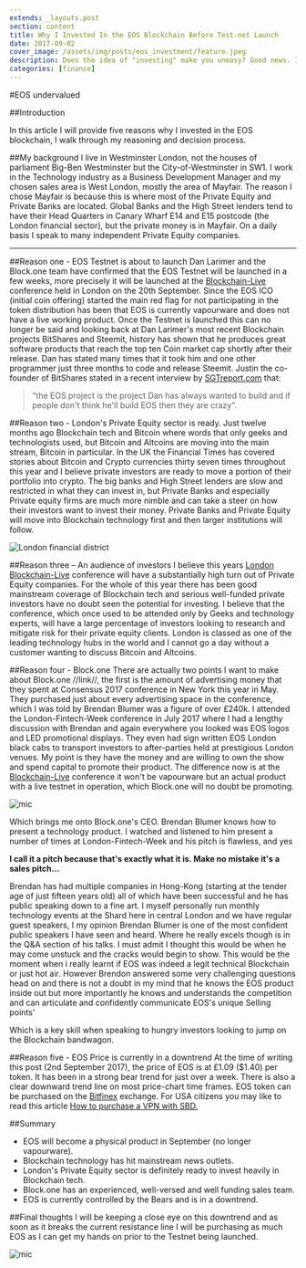 ```yaml
---
extends: _layouts.post
section: content
title: Why I Invested In the EOS Blockchain Before Test-net Launch
date: 2017-09-02
cover_image: /assets/img/posts/eos_investment/feature.jpeg
description: Does the idea of "investing" make you uneasy? Good news. It doesn't have to!
categories: [finance]
---
```

#EOS undervalued

##Introduction

In this article I will provide five reasons why I invested in the EOS blockchain, I walk through my reasoning and decision process.

##My background
I live in Westminster London, not the houses of parliament Big-Ben Westminster but the City-of-Westminster in SW1. I work in the Technology industry as a Business Development Manager and my chosen sales area is West London, mostly the area of Mayfair. The reason I chose Mayfair is because this is where most of the Private Equity and Private Banks are located. Global Banks and the High Street lenders tend to have their Head Quarters in Canary Wharf E14 and E15 postcode (the London financial sector), but the private money is in Mayfair. On a daily basis I speak to many independent Private Equity companies.

---

##Reason one - EOS Testnet is about to launch
Dan Larimer and the Block.one team have confirmed that the EOS Testnet will be launched in a few weeks, more precisely it will be launched at the [Blockchain-Live](https://blockchainlive.com/?gclid=CjwKCAjwoNrMBRB4EiwA_ODYvxbBOsnMMzn0pM1TKKhSrsfZN7eh3kKXxp6oQ3jPxauhN50AALzRexoCr4QQAvD_BwE) conference held in London on the 20th September. Since the EOS ICO (initial coin offering) started the main red flag for not participating in the token distribution has been that EOS is currently vapourware and does not have a live working product. Once the Testnet is launched this can no longer be said and looking back at Dan Larimer's most recent Blockchain projects BitShares and Steemit, history has shown that he produces great software products that reach the top ten Coin market cap shortly after their release. Dan has stated many times that it took him and one other programmer just three months to code and release Steemit. Justin the co-founder of BitShares stated in a recent interview by [SGTreport.com](https://steemit.com/steemit/@sgtreport/insider-addresses-the-eos-controversy-steemit-and-a-world-of-crypto) that:

>"the EOS project is the project Dan has always wanted to build and if people don't think he'll build EOS then they are crazy”.

##Reason two - London's Private Equity sector is ready.
Just twelve months ago Blockchain tech and Bitcoin where words that only geeks and technologists used, but Bitcoin and Altcoins are moving into the main stream, Bitcoin in particular. In the UK the Financial Times has covered stories about Bitcoin and Crypto currencies thirty seven times throughout this year and I believe private investors are ready to move a portion of their portfolio into crypto. The big banks and High Street lenders are slow and restricted in what they can invest in, but Private Banks and especially Private equity firms are much more nimble and can take a steer on how their investors want to invest their money. Private Banks and Private Equity will move into Blockchain technology first and then larger institutions will follow.

![London financial district](/assets/img/posts/eos_investment/london.jpg "London")

##Reason three – An audience of investors
I believe this years  [London Blockchain-Live](https://blockchainlive.com/) conference will have a substantially high turn out of Private Equity companies. For the whole of this year there has been good mainstream coverage of Blockchain tech and serious well-funded private investors have no doubt seen the potential for investing. I believe that the conference, which once used to be attended only by Geeks and technology experts, will have a large percentage of investors looking to research and mitigate risk for their private equity clients. London is classed as one of the leading technology hubs in the world and I cannot go a day without a customer wanting to discuss Bitcoin and Altcoins.

##Reason four - Block.one
There are actually two points I want to make about Block.one //link//, the first is the amount of advertising money that they spent at Consensus 2017 conference in New York this year in May. They purchased just about every advertising space in the conference, which I was told by Brendan Blumer was a figure of over £240k. I attended the London-Fintech-Week conference in July 2017 where I had a lengthy discussion with Brendan and again everywhere you looked was EOS logos and LED promotional displays. They even had sign written EOS London black cabs to transport investors to after-parties held at prestigious London venues. My point is they have the money and are willing to own the show and spend capital to promote their product. The difference now is at the [Blockchain-Live](https://blockchainlive.com/) conference it won't be vapourware but an actual product with a live testnet in operation, which Block.one will no doubt be promoting.

![](/assets/img/posts/eos_investment/mic.jpg "mic")

Which brings me onto Block.one's CEO.  Brendan Blumer knows how to present a technology product. I watched and listened to him present a number of times at London-Fintech-Week and his pitch is flawless, and yes

__I call it a pitch because that's exactly what it is. Make no mistake it's a sales pitch...__

Brendan has had multiple companies in Hong-Kong (starting at the tender age of just fifteen years old) all of which have been successful and he has public speaking down to a fine art. I myself personally run monthly technology events at the Shard here in central London and we have regular guest speakers, I my opinion Brendan Blumer is one of the most confident public speakers I have seen and heard. Where he really excels though is in the Q&A section of his talks. I must admit I thought this would be when he may come unstuck and the cracks would begin to show. This would be the moment when i really learnt if EOS was indeed a legit technical Blockchain or just hot air. However Brendon answered some very challenging questions head on and there is not a doubt in my mind that he knows the EOS product inside out but more importantly he knows and understands the competition and can articulate and confidently communicate EOS's unique Selling points’

Which is a key skill when speaking to hungry investors looking to jump on the Blockchain bandwagon.

##Reason five - EOS Price is currently in a downtrend
At the time of writing this post (2nd September 2017), the price of EOS is at £1.09 ($1.40) per token. It has been in a strong bear trend for just over a week. There is also a clear downward trend line on most price-chart time frames. EOS token can be purchased on the [Bitfinex](https://www.bitfinex.com/) exchange. For USA citizens you may like to read this article [How to purchase a VPN with SBD.](https://steemit.com/bitcoin/@kingscrown/guide-how-to-buy-vpn-or-anything-else-directly-with-sbd)


##Summary
- EOS will become a physical product in September (no longer vapourware).
- Blockchain technology has hit mainstream news outlets.
- London's Private Equity sector is definitely ready to invest heavily in Blockchain tech.
- Block.one has an experienced, well-versed and well funding sales team.
- EOS is currently controlled by the Bears and is in a downtrend.

##Final thoughts
I will be keeping a close eye on this downtrend and as soon as it breaks the current resistance line I will be purchasing as much EOS as I can get my hands on prior to the Testnet being launched.

![](/assets/img/posts/eos_investment/race.jpg "mic")
